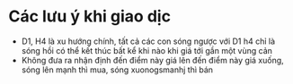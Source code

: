 # Các lưu ý khi giao dịc

- D1, H4 là xu hướng chính, tất cả các con sóng ngược với D1 h4 chỉ là sóng hồi có thể kết thúc bất kể khi nào khi giá tới gần một vùng cản
- Không đưa ra nhận định đến điểm này giá lên đến điểm này giá xuống, sóng lên mạnh thì mua, sóng xuonogsmanhj thì bán 
